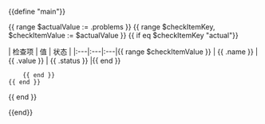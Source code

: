 {{define "main"}}

{{ range $actualValue := .problems }}
    {{ range $checkItemKey, $checkItemValue := $actualValue }}
        {{ if eq $checkItemKey "actual"}}

| 检查项 | 值 | 状态 |
|:---|:---|:---|{{ range $checkItemValue }}
| {{ .name }} | {{ .value }} | {{ .status }} |{{ end }}

        {{ end }}
    {{ end }}
{{ end }}

{{end}}
